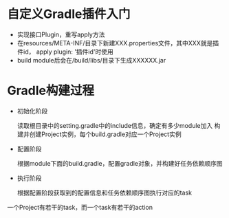 # 自定义Gradle插件入门
* 实现接口Plugin，重写apply方法
* 在resources/META-INF/目录下新建XXX.properties文件，其中XXX就是插件id，
 apply plugin: '插件id'时使用
* build module后会在/build/libs/目录下生成XXXXXX.jar

# Gradle构建过程
* 初始化阶段

    读取根目录中的setting.gradle中的include信息，确定有多少module加入
    构建并创建Project实例，每个build.gradle对应一个Project实例
* 配置阶段

    根据module下面的build.gradle，配置gradle对象，并构建好任务依赖顺序图
* 执行阶段

    根据配置阶段获取到的配置信息和任务依赖顺序图执行对应的task

一个Project有若干的task，而一个task有若干的action
